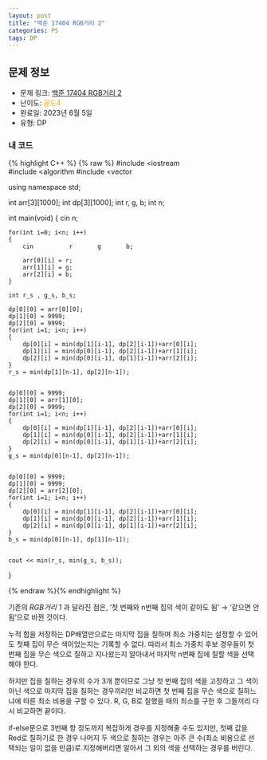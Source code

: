 ```yaml
---
layout: post
title: "백준 17404 RGB거리 2"
categories: PS
tags: DP
---
```


## 문제 정보
- 문제 링크: [백준 17404 RGB거리 2](https://www.acmicpc.net/problem/17404)
- 난이도: <span style="color:#FFA500">골드4</span>
- 완료일: 2023년 6월 5일
- 유형: DP

### 내 코드

{% highlight C++ %} {% raw %}
#include <iostream	
#include <algorithm	
#include <vector	

using namespace std;

int arr[3][1000];
int	dp[3][1000];
int r, g, b;
int n;

int main(void)
{
	cin 		 n;
	
	for(int i=0; i<n; i++)
	{
		cin 		 r 		 g 		 b;
		
		arr[0][i] = r;
		arr[1][i] = g;
		arr[2][i] = b;
	}
	
	int r_s , g_s, b_s;
	
	dp[0][0] = arr[0][0];
	dp[1][0] = 9999;
	dp[2][0] = 9999;
	for(int i=1; i<n; i++)
	{
		dp[0][i] = min(dp[1][i-1], dp[2][i-1])+arr[0][i];
		dp[1][i] = min(dp[0][i-1], dp[2][i-1])+arr[1][i];
		dp[2][i] = min(dp[0][i-1], dp[1][i-1])+arr[2][i];
	}
	r_s = min(dp[1][n-1], dp[2][n-1]);
	
	
	dp[0][0] = 9999;
	dp[1][0] = arr[1][0];
	dp[2][0] = 9999;
	for(int i=1; i<n; i++)
	{
		dp[0][i] = min(dp[1][i-1], dp[2][i-1])+arr[0][i];
		dp[1][i] = min(dp[0][i-1], dp[2][i-1])+arr[1][i];
		dp[2][i] = min(dp[0][i-1], dp[1][i-1])+arr[2][i];
	}
	g_s = min(dp[0][n-1], dp[2][n-1]);
	
	
	dp[0][0] = 9999;
	dp[1][0] = 9999;
	dp[2][0] = arr[2][0];
	for(int i=1; i<n; i++)
	{
		dp[0][i] = min(dp[1][i-1], dp[2][i-1])+arr[0][i];
		dp[1][i] = min(dp[0][i-1], dp[2][i-1])+arr[1][i];
		dp[2][i] = min(dp[0][i-1], dp[1][i-1])+arr[2][i];
	}
	b_s = min(dp[0][n-1], dp[1][n-1]);
	
	
	cout << min(r_s, min(g_s, b_s));

}

{% endraw %}{% endhighlight %}

기존의 _RGB거리 1_ 과 달라진 점은, ‘첫 번째와 n번째 집의 색이 같아도 됨’ → ‘같으면 안됨’으로 바뀐 것이다.

누적 합을 저장하는 DP배열만으로는 마지막 집을 칠하며 최소 가중치는 설정할 수 있어도 첫째 집이 무슨 색이었는지는 기록할 수 없다. 따라서 최소 가중치 후보 경우들이 첫 번째 집을 무슨 색으로 칠하고 지나왔는지 알아내서 마지막 n번째 집에 칠할 색을 선택해야 한다.

하지만 집을 칠하는 경우의 수가 3개 뿐이므로 그냥 첫 번째 집의 색을 고정하고 그 색이 아닌 색으로 마지막 집을 칠하는 경우끼리만 비교하면 첫 번째 집을 무슨 색으로 칠하느냐에 따른 최소 비용을 구할 수 있다. R, G, B로 칠했을 때의 최소를 구한 후 그들끼리 다시 비교하면 끝이다.

if-else문으로 3번째 항 정도까지 복잡하게 경우를 지정해줄 수도 있지만, 첫째 값을 Red로 칠하기로 한 경우 나머지 두 색으로 칠하는 경우는 아주 큰 수(최소 비용으로 선택되는 일이 없을 만큼)로 지정해버리면 알아서 그 외의 색을 선택하는 경우를 버린다.
